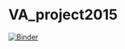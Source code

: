 # VA_project2015


[![Binder](http://mybinder.org/badge.svg)](http://mybinder.org/repo/shellyaiko/VA_project2015)
